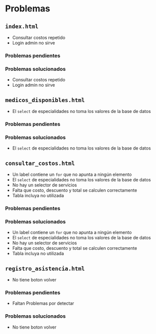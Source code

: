 # Problemas

## `index.html`

* Consultar costos repetido
* Login admin no sirve

### Problemas pendientes

### Problemas solucionados

* Consultar costos repetido
* Login admin no sirve

## `medicos_disponibles.html`

* El `select` de especialidades no toma los valores de la base de datos

### Problemas pendientes

### Problemas solucionados

* El `select` de especialidades no toma los valores de la base de datos

## `consultar_costos.html`

* Un label contiene un `for` que no apunta a ningún elemento
* El `select` de especialidades no toma los valores de la base de datos
* No hay un selector de servicios
* Falta que costo, descuento y total se calculen correctamente
* Tabla incluya no utilizada

### Problemas pendientes

### Problemas solucionados

* Un label contiene un `for` que no apunta a ningún elemento
* El `select` de especialidades no toma los valores de la base de datos
* No hay un selector de servicios
* Falta que costo, descuento y total se calculen correctamente
* Tabla incluya no utilizada

## `registro_asistencia.html`

* No tiene boton volver

### Problemas pendientes

* Faltan Problemas por detectar

### Problemas solucionados

* No tiene boton volver